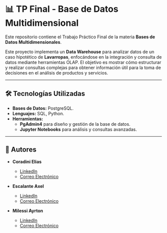 # 📊 TP Final - Base de Datos Multidimensional  
Este repositorio contiene el Trabajo Práctico Final de la materia **Bases de Datos Multidimensionales**.

Este proyecto implementa un **Data Warehouse** para analizar datos de un caso hipotético de **Lavarropas**, enfocándose en la integración y consulta de datos mediante herramientas OLAP. El objetivo es mostrar cómo estructurar y realizar consultas complejas para obtener información útil para la toma de decisiones en el análisis de productos y servicios.

---

## 🛠️ Tecnologías Utilizadas  
- **Bases de Datos:** PostgreSQL.  
- **Lenguajes:** SQL, Python.  
- **Herramientas:**  
  - **PgAdmin4** para diseño y gestión de la base de datos.  
  - **Jupyter Notebooks** para análisis y consultas avanzadas.  

---

## 👤 Autores
* **Coradini Elias**  
  - [LinkedIn](https://www.linkedin.com/in/c-elias-3a8065307/)  
  - [Correo Electrónico](mailto:eliascoradini212@gmail.com)

* **Escalante Axel**  
  - [LinkedIn](https://www.linkedin.com/in/axelescalante0/)  
  - [Correo Electrónico](mailto:axelescalante0@gmail.com)

* **Milessi Ayrton**  
  - [LinkedIn](https://www.linkedin.com/in/ayrton-milessi-90ab91327/)  
  - [Correo Electrónico](mailto:ayrton4210@gmail.com)
